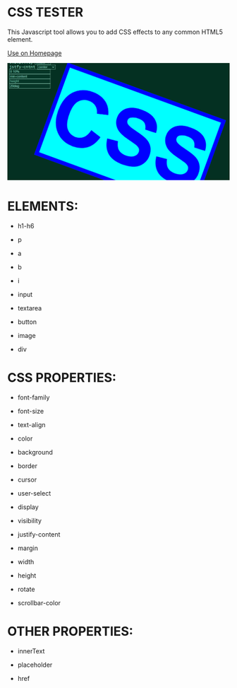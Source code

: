 # CSS TESTER

This Javascript tool allows you to add CSS effects to any common HTML5 element.

[Use on Homepage](https://greybeard42.github.io/javascript/cssTest/)

![preview.png](preview.png)

# ELEMENTS:

- h1-h6

- p

- a

- b

- i

- input

- textarea

- button

- image

- div

# CSS PROPERTIES:

- font-family

- font-size

- text-align

- color

- background

- border

- cursor

- user-select

- display

- visibility

- justify-content

- margin

- width

- height

- rotate

- scrollbar-color

# OTHER PROPERTIES:

- innerText

- placeholder

- href
